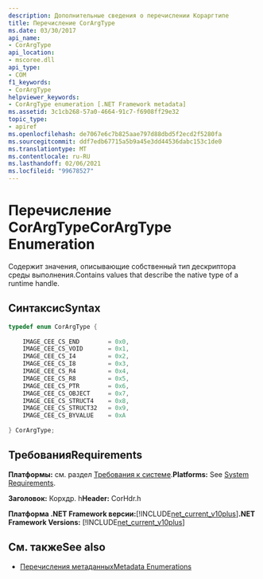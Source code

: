 ```yaml
---
description: Дополнительные сведения о перечислении Кораргтипе
title: Перечисление CorArgType
ms.date: 03/30/2017
api_name:
- CorArgType
api_location:
- mscoree.dll
api_type:
- COM
f1_keywords:
- CorArgType
helpviewer_keywords:
- CorArgType enumeration [.NET Framework metadata]
ms.assetid: 3c1cb268-57a0-4664-91c7-f6908ff29e32
topic_type:
- apiref
ms.openlocfilehash: de7067e6c7b825aae797d88dbd5f2ecd2f5280fa
ms.sourcegitcommit: ddf7edb67715a5b9a45e3dd44536dabc153c1de0
ms.translationtype: MT
ms.contentlocale: ru-RU
ms.lasthandoff: 02/06/2021
ms.locfileid: "99678527"
---
```

# <a name="corargtype-enumeration"></a><span data-ttu-id="167ef-103">Перечисление CorArgType</span><span class="sxs-lookup"><span data-stu-id="167ef-103">CorArgType Enumeration</span></span>

<span data-ttu-id="167ef-104">Содержит значения, описывающие собственный тип дескриптора среды выполнения.</span><span class="sxs-lookup"><span data-stu-id="167ef-104">Contains values that describe the native type of a runtime handle.</span></span>  
  
## <a name="syntax"></a><span data-ttu-id="167ef-105">Синтаксис</span><span class="sxs-lookup"><span data-stu-id="167ef-105">Syntax</span></span>  
  
```cpp  
typedef enum CorArgType {  
  
    IMAGE_CEE_CS_END        = 0x0,  
    IMAGE_CEE_CS_VOID       = 0x1,  
    IMAGE_CEE_CS_I4         = 0x2,  
    IMAGE_CEE_CS_I8         = 0x3,  
    IMAGE_CEE_CS_R4         = 0x4,  
    IMAGE_CEE_CS_R8         = 0x5,  
    IMAGE_CEE_CS_PTR        = 0x6,  
    IMAGE_CEE_CS_OBJECT     = 0x7,  
    IMAGE_CEE_CS_STRUCT4    = 0x8,  
    IMAGE_CEE_CS_STRUCT32   = 0x9,  
    IMAGE_CEE_CS_BYVALUE    = 0xA  
  
} CorArgType;  
```  
  
## <a name="requirements"></a><span data-ttu-id="167ef-106">Требования</span><span class="sxs-lookup"><span data-stu-id="167ef-106">Requirements</span></span>  

 <span data-ttu-id="167ef-107">**Платформы:** см. раздел [Требования к системе](../../get-started/system-requirements.md).</span><span class="sxs-lookup"><span data-stu-id="167ef-107">**Platforms:** See [System Requirements](../../get-started/system-requirements.md).</span></span>  
  
 <span data-ttu-id="167ef-108">**Заголовок:** Корхдр. h</span><span class="sxs-lookup"><span data-stu-id="167ef-108">**Header:** CorHdr.h</span></span>  
  
 <span data-ttu-id="167ef-109">**Платформа .NET Framework версии:**[!INCLUDE[net_current_v10plus](../../../../includes/net-current-v10plus-md.md)]</span><span class="sxs-lookup"><span data-stu-id="167ef-109">**.NET Framework Versions:** [!INCLUDE[net_current_v10plus](../../../../includes/net-current-v10plus-md.md)]</span></span>  
  
## <a name="see-also"></a><span data-ttu-id="167ef-110">См. также</span><span class="sxs-lookup"><span data-stu-id="167ef-110">See also</span></span>

- [<span data-ttu-id="167ef-111">Перечисления метаданных</span><span class="sxs-lookup"><span data-stu-id="167ef-111">Metadata Enumerations</span></span>](metadata-enumerations.md)
